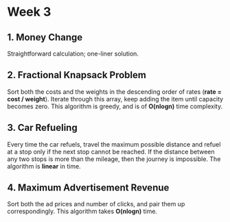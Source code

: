 # Week 3

## 1. Money Change

Straightforward calculation; one-liner solution.

## 2. Fractional Knapsack Problem

Sort both the costs and the weights in the descending order of rates (**rate = cost / weight**).
Iterate through this array, keep adding the item until capacity becomes zero. This algorithm is
greedy, and is of **O(nlogn)** time complexity.

## 3. Car Refueling

Every time the car refuels, travel the maximum possible distance and refuel at a stop only if the
next stop cannot be reached. If the distance between any two stops is more than the mileage, then
the journey is impossible. The algorithm is **linear** in time.

## 4. Maximum Advertisement Revenue

Sort both the ad prices and number of clicks, and pair them up correspondingly. This algorithm takes
**O(nlogn)** time.
